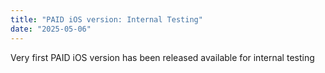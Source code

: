 ```yaml
---
title: "PAID iOS version: Internal Testing"
date: "2025-05-06"
---
```


Very first PAID iOS version has been released available for internal testing
